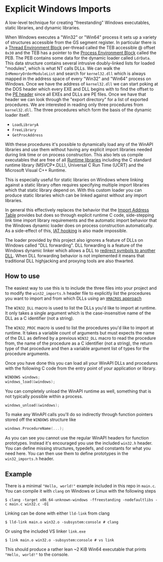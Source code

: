 # Explicit Windows Imports

A low-level technique for creating "freestanding" Windows executables, static libraries, and dynamic libraries.

When Windows executes a "Win32" or "Win64" process it sets up a variety of structures accessible from the GS segment register. In particular there is a [Thread Environment Block](https://en.wikipedia.org/wiki/Win32_Thread_Information_Block) per-thread called the TEB accessible @ offset `0x30` and the TEB has a pointer to the [Process Environment Block](https://en.wikipedia.org/wiki/Process_Environment_Block) called the PEB. The PEB contains some data for the dynamic loader called `LdrData`. This data structure contains several intrusive doubly-linked lists for loaded "modules", which is what NT calls DLLs. We can walk the `InMemoryOrderModuleList` and search for `kernel32.dll` which is always mapped in the address space of every "Win32" and "Win64" process on Windows. Once we have the address of `kernel32.dll` we can start poking at the DOS header which every EXE and DLL begins with to find the offset to the [PE header](https://en.wikipedia.org/wiki/Portable_Executable#Technical_details) since all EXEs and DLLs are PE files. Once we have that header we can look through the "export directory" for a list of exported procedures. We are interested in reading only three procedures from `kernel32.dll`. The three procedures which form the basis of the dynamic loader itself.
  * `LoadLibraryA`
  * `FreeLibrary`
  * `GetProcAddress`

With these procedures it's possible to dynamically load any of the WinAPI libraries and use them without having any explicit import libraries needed during link time or on process construction. This also lets us compile executables that are free of all [Runtime libraries](https://en.wikipedia.org/wiki/Microsoft_Windows_library_files#Runtime_libraries) including the C standard runtime library (MSVCP*.DLL), Universal C Run Time (UCRT) and the Microsoft Visual C++ Runtime.

This is especially useful for static libraries on Windows where linking against a static library often requires specifying multiple import libraries which that static library depend on. With this custom loader you can produce static libraries which can be linked against without any import libraries.

In general this effectively replaces the behavior that the [Import Address Table](https://en.wikipedia.org/wiki/Portable_Executable#Import_table) provides but does so through explicit runtime C code, side-stepping link time import library requirements and the automatic import behavior that the Windows dynamic loader does on process construction automatically. As a side-effect of this, [IAT hooking](https://www.ired.team/offensive-security/code-injection-process-injection/import-adress-table-iat-hooking) is also made impossible.

The loader provided by this project also ignores a feature of DLLs on Windows called "DLL forwarding". DLL forwarding is a feature of the Windows dynamic linker which allows a DLL to [redirect symbols to another DLL](https://learn.microsoft.com/en-us/windows/win32/dlls/dynamic-link-library-redirection). When DLL forwarding behavior is not implemented it means that traditional DLL highjacking and proxying tools are also thwarted.

## How to use
The easiest way to use this is to include the three files into your project and to modify the `win32_imports.h` header file to explicitly list the procedures you want to import and from which DLLs using an [`XMACROS` approach](https://en.wikipedia.org/wiki/X_macro)

The `WIN32_DLL` macro is used to list the DLLs you'd like to import at runtime. It only takes a single argument which is the case-insensitive name of the DLL as a C identifier (not a string).

The `WIN32_PROC` macro is used to list the procedures you'd like to import at runtime. It takes a variable count of arguments but must expects the name of the DLL as defined by a previous `WIN32_DLL` macro to read the procedure from, the name of the procedure as a C identifier (not a string), the return type of that procedure and then a variable argument list of types for the procedure arguments.

Once you have done this you can load all your WinAPI DLLs and procedures with the following C code from the entry point of your application or library.
```c
WINDOWS windows;
windows_load(&windows);
```

You can completely unload the WinAPI runtime as well, something that is not typically possible within a process.
```c
windows_unload(&windows);
```

To make any WinAPI calls you'll do so indirectly through function pointers stored off the `WINDOWS` structure like
```c
windows.ProcedureName(...);
```

As you can see you cannot use the regular WinAPI headers for function prototypes. Instead it's encouraged you use the included `win32.h` header. You can define missing structures, typedefs, and constants for what you need here. You can then use them to define prototypes in the `win32_imports.h` header.

## Example
There is a minimal `"Hello, world!"` example included in this repo in `main.c`. You can compile it with `clang` on Windows or Linux with the following steps
```none
$ clang -target x86_64-unknown-windows -ffreestanding -nodefaultlibs -c main.c win32.c -O1
```

Linking can be done with either `lld-link` from clang
```none
$ lld-link main.o win32.o -subsystem:console # clang
```
Or using the included VS linker `link.exe`
```none
$ link main.o win32.o -subsystem:console # vs link
```

This should produce a rather lean ~2 KiB Win64 executable that prints `"Hello, world!"` to the console.